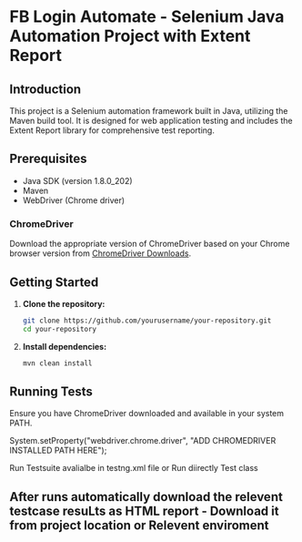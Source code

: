 # FB Login Automate - Selenium Java Automation Project with Extent Report

## Introduction

This project is a Selenium automation framework built in Java, utilizing the Maven build tool. It is designed for web application testing and includes the Extent Report library for comprehensive test reporting.

## Prerequisites

- Java SDK (version 1.8.0_202)
- Maven
- WebDriver (Chrome driver) 

### ChromeDriver

Download the appropriate version of ChromeDriver based on your Chrome browser version from [ChromeDriver Downloads](https://chromedriver.chromium.org/downloads).

## Getting Started

1. **Clone the repository:**

    ```bash
    git clone https://github.com/yourusername/your-repository.git
    cd your-repository
    ```

2. **Install dependencies:**

    ```bash
    mvn clean install
    ```

## Running Tests

Ensure you have ChromeDriver downloaded and available in your system PATH.

System.setProperty("webdriver.chrome.driver", "ADD CHROMEDRIVER INSTALLED PATH HERE");

Run Testsuite avalialbe in testng.xml file or Run diirectly Test class

## After runs automatically download the relevent testcase resuLts as HTML report - Download it from project location or Relevent enviroment
